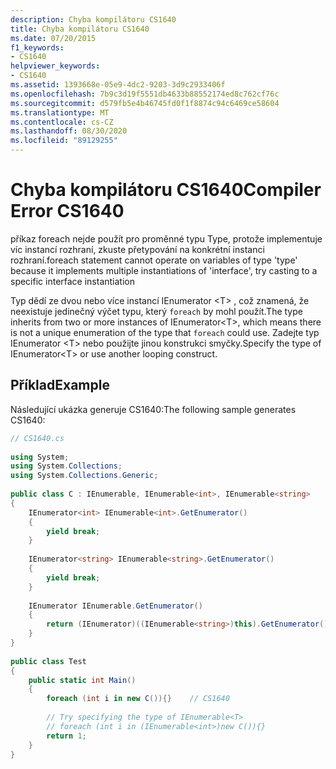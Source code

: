 ```yaml
---
description: Chyba kompilátoru CS1640
title: Chyba kompilátoru CS1640
ms.date: 07/20/2015
f1_keywords:
- CS1640
helpviewer_keywords:
- CS1640
ms.assetid: 1393668e-05e9-4dc2-9203-3d9c2933406f
ms.openlocfilehash: 7b9c3d19f5551db4633b88552174ed8c762cf76c
ms.sourcegitcommit: d579fb5e4b46745fd0f1f8874c94c6469ce58604
ms.translationtype: MT
ms.contentlocale: cs-CZ
ms.lasthandoff: 08/30/2020
ms.locfileid: "89129255"
---
```

# <a name="compiler-error-cs1640"></a><span data-ttu-id="89351-103">Chyba kompilátoru CS1640</span><span class="sxs-lookup"><span data-stu-id="89351-103">Compiler Error CS1640</span></span>
<span data-ttu-id="89351-104">příkaz foreach nejde použít pro proměnné typu Type, protože implementuje víc instancí rozhraní, zkuste přetypování na konkrétní instanci rozhraní.</span><span class="sxs-lookup"><span data-stu-id="89351-104">foreach statement cannot operate on variables of type 'type' because it implements multiple instantiations of 'interface', try casting to a specific interface instantiation</span></span>  
  
 <span data-ttu-id="89351-105">Typ dědí ze dvou nebo více instancí IEnumerator \<T> , což znamená, že neexistuje jedinečný výčet typu, který `foreach` by mohl použít.</span><span class="sxs-lookup"><span data-stu-id="89351-105">The type inherits from two or more instances of IEnumerator\<T>, which means there is not a unique enumeration of the type that `foreach` could use.</span></span> <span data-ttu-id="89351-106">Zadejte typ IEnumerator \<T> nebo použijte jinou konstrukci smyčky.</span><span class="sxs-lookup"><span data-stu-id="89351-106">Specify the type of IEnumerator\<T> or use another looping construct.</span></span>  
  
## <a name="example"></a><span data-ttu-id="89351-107">Příklad</span><span class="sxs-lookup"><span data-stu-id="89351-107">Example</span></span>  
 <span data-ttu-id="89351-108">Následující ukázka generuje CS1640:</span><span class="sxs-lookup"><span data-stu-id="89351-108">The following sample generates CS1640:</span></span>  
  
```csharp  
// CS1640.cs  
  
using System;  
using System.Collections;  
using System.Collections.Generic;  
  
public class C : IEnumerable, IEnumerable<int>, IEnumerable<string>  
{  
    IEnumerator<int> IEnumerable<int>.GetEnumerator()  
    {  
        yield break;  
    }  
  
    IEnumerator<string> IEnumerable<string>.GetEnumerator()  
    {  
        yield break;  
    }  
  
    IEnumerator IEnumerable.GetEnumerator()  
    {  
        return (IEnumerator)((IEnumerable<string>)this).GetEnumerator();  
    }  
}  
  
public class Test  
{  
    public static int Main()  
    {  
        foreach (int i in new C()){}    // CS1640  
  
        // Try specifying the type of IEnumerable<T>  
        // foreach (int i in (IEnumerable<int>)new C()){}  
        return 1;  
    }  
}  
```
